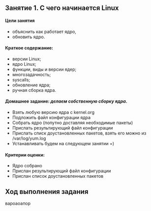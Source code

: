 
## Занятие 1. С чего начинается Linux ##

#### Цели занятия
- объяснить как работает ядро,
- обновить ядро.

#### Краткое содержание:
- версии Linux;
- ядро Linux;
- функции, виды и версии ядер;
- многозадачность;
- syscalls;
- обновление ядра;
- ручная сборка ядра.

#### Домашнее задание: ***делаем собственную сборку ядра***.
- Взять любую версию ядра с kernel.org
- Подложить файл конфигурации ядра
- Собрать ядро (попутно доставляя необходимые пакеты)
- Прислать результирующий файл конфигурации
- Прислать списк доустановленных пакетов, взять его можно из /var/log/yum.log
- Устанавливать будем на следующем занятии =)

#### Критерии оценки: 
- Ядро собрано
- Прислан результирующий файл конфигурации
- Прислан список доустановленных пакетов 


## Ход выполнения задания

вароаоапор
